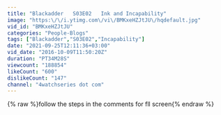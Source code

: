 ```yaml
---
title: "Blackadder   S03E02   Ink and Incapability"
image: "https:\/\/i.ytimg.com\/vi\/BMKxeHZJtJU\/hqdefault.jpg"
vid_id: "BMKxeHZJtJU"
categories: "People-Blogs"
tags: ["Blackadder","S03E02","Incapability"]
date: "2021-09-25T12:11:36+03:00"
vid_date: "2016-10-09T11:50:20Z"
duration: "PT34M28S"
viewcount: "188854"
likeCount: "600"
dislikeCount: "147"
channel: "4watchseries dot com"
---
```

{% raw %}follow the steps in the comments for fll screen{% endraw %}
